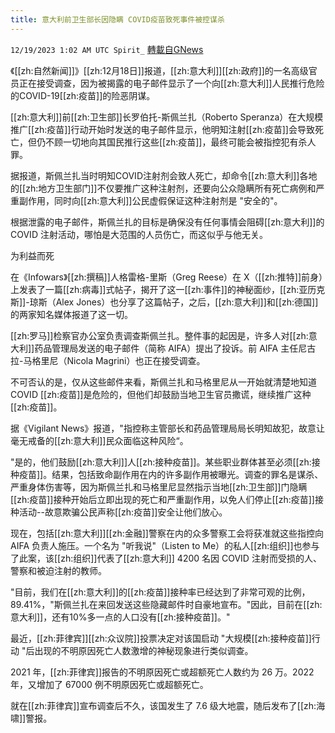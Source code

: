 ```yaml
---
title: 意大利前卫生部长因隐瞒 COVID疫苗致死事件被控谋杀
---
```

`12/19/2023 1:02 AM UTC Spirit_` [轉載自GNews](https://gnews.org/articles/2126229)


《[[zh:自然新闻]]》[[zh:12月18日]]报道，[[zh:意大利]][[zh:政府]]的一名高级官员正在接受调查，因为被揭露的电子邮件显示了一个向[[zh:意大利]]人民推行危险的COVID-19[[zh:疫苗]]的险恶阴谋。

[[zh:意大利]]前[[zh:卫生部]]长罗伯托-斯佩兰扎（Roberto Speranza）在大规模推广[[zh:疫苗]]行动开始时发送的电子邮件显示，他明知注射[[zh:疫苗]]会导致死亡，但仍不顾一切地向其国民推行这些[[zh:疫苗]]，最终可能会被指控犯有杀人罪。

据报道，斯佩兰扎当时明知COVID注射剂会致人死亡，却命令[[zh:意大利]]各地的[[zh:地方卫生部门]]不仅要推广这种注射剂，还要向公众隐瞒所有死亡病例和严重副作用，同时向[[zh:意大利]]公民虚假保证这种注射剂是 "安全的"。

根据泄露的电子邮件，斯佩兰扎的目标是确保没有任何事情会阻碍[[zh:意大利]]的 COVID 注射活动，哪怕是大范围的人员伤亡，而这似乎与他无关。

为利益而死

在《Infowars》[[zh:撰稿]]人格雷格-里斯（Greg Reese）在 X（[[zh:推特]]前身）上发表了一篇[[zh:病毒]]式帖子，揭开了这一[[zh:事件]]的神秘面纱，[[zh:亚历克斯]]-琼斯（Alex Jones）也分享了这篇帖子，之后，[[zh:意大利]]和[[zh:德国]]的两家知名媒体报道了这一切。

[[zh:罗马]]检察官办公室负责调查斯佩兰扎。整件事的起因是，许多人对[[zh:意大利]]药品管理局发送的电子邮件（简称 AIFA）提出了投诉。前 AIFA 主任尼古拉-马格里尼（Nicola Magrini）也正在接受调查。

不可否认的是，仅从这些邮件来看，斯佩兰扎和马格里尼从一开始就清楚地知道 COVID [[zh:疫苗]]是危险的，但他们却鼓励当地卫生官员撒谎，继续推广这种[[zh:疫苗]]。

据《Vigilant News》报道，"指控称主管部长和药品管理局局长明知故犯，故意让毫无戒备的[[zh:意大利]]民众面临这种风险“。

"是的，他们鼓励[[zh:意大利]]人[[zh:接种疫苗]]。某些职业群体甚至必须[[zh:接种疫苗]]。结果，包括致命副作用在内的许多副作用被曝光。调查的罪名是谋杀、严重身体伤害等，因为斯佩兰扎和马格里尼显然指示当地[[zh:卫生部]]门隐瞒[[zh:疫苗]]接种开始后立即出现的死亡和严重副作用，以免人们停止[[zh:疫苗]]接种活动--故意欺骗公民声称[[zh:疫苗]]安全让他们放心。

现在，包括[[zh:意大利]][[zh:金融]]警察在内的众多警察工会将获准就这些指控向 AIFA 负责人施压。一个名为 "听我说"（Listen to Me）的私人[[zh:组织]]也参与了此案，该[[zh:组织]]代表了[[zh:意大利]] 4200 名因 COVID 注射而受损的人、警察和被迫注射的教师。

"目前，我们在[[zh:意大利]]的[[zh:疫苗]]接种率已经达到了非常可观的比例，89.41%，"斯佩兰扎在来回发送这些隐藏邮件时自豪地宣布。"因此，目前在[[zh:意大利]]，还有10%多一点的人口没有[[zh:接种疫苗]]。"

最近，[[zh:菲律宾]][[zh:众议院]]投票决定对该国启动 "大规模[[zh:接种疫苗]]行动 "后出现的不明原因死亡人数激增的神秘现象进行类似调查。

2021 年，[[zh:菲律宾]]报告的不明原因死亡或超额死亡人数约为 26 万。2022 年，又增加了 67000 例不明原因死亡或超额死亡。

就在[[zh:菲律宾]]宣布调查后不久，该国发生了 7.6 级大地震，随后发布了[[zh:海啸]]警报。





